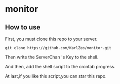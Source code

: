 # monitor

## How to use

First, you must clone this repo to your server.

```
git clone https://github.com/KarlZeo/monitor.git
```

Then write the ServerChan 's Key to the shell.

And then, add the shell script to the crontab progress.

At last,if you like this script,you can star this repo.

